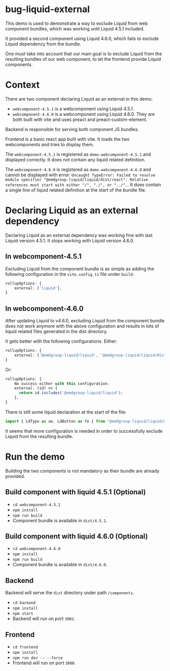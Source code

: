 bug-liquid-external
=====================

This demo is used to demonstrate a way to exclude Liquid from web component bundles, which was working until Liquid 4.5.1 included.

It provided a second component using Liquid 4.6.0, which fails to exclude Liquid dependency from the bundle.

One must take into account that our main goal is to exclude Liquid from the resulting bundles of our web component, to let the frontend provide Liquid components.

# Context

There are two component declaring Liquid as an external in this demo:
* `webcomponent-4.5.1` is a webcomponent using Liquid 4.5.1.
* `webcomponent-4.6.0` is a webcomponent using Liquid 4.6.0.
They are both built with vite and uses preact and preact-custom-element.

Backend is responsible for serving both component JS bundles.

Frontend is a basic react app built with vite.
It loads the two webcomponents and tries to display them.

The `webcomponent-4.5.1` is registered as `demo-webcomponent-4.5.1` and displayed correctly. It does not contain any liquid related definition.

The `webcomponent-4.6.0` is registered as `demo-webcomponent-4.6.0` and cannot be displayed with error: `Uncaught TypeError: Failed to resolve module specifier "@emdgroup-liquid/liquid/dist/react". Relative references must start with either "/", "./", or "../".`. It does contain a single line of liquid related definition at the start of the bundle file.

# Declaring Liquid as an external dependency

Declaring Liquid as an external dependency was working fine with last Liquid version 4.5.1. It stops working with Liquid version 4.6.0.

## In webcomponent-4.5.1

Excluding Liquid from the component bundle is as simple as adding the following configuration in the `vite.config.ts` file under `build`:
```typescript
rollupOptions: {
    external: ['liquid'],
}
```

## In webcomponent-4.6.0

After updating Liquid to v4.6.0, excluding Liquid from the component bundle does not work anymore with the above configuration and results in lots of liquid related files generated in the dist directory.

It gets better with the following configurations. Either:
```typescript
rollupOptions: {
    external: ['@emdgroup-liquid/liquid', '@emdgroup-liquid/liquid/dist/react'],
}
```

Or:
```typescript
rollupOptions: {
    No success either with this configuration:
    external: (id) => {
      return id.includes('@emdgroup-liquid/liquid');
    },
}
```

There is still some liquid declaration at the start of the file:
```javascript
import { LdTypo as ae, LdButton as fe } from "@emdgroup-liquid/liquid/dist/react";
```

It seems that more configuration is needed in order to successfully exclude Liquid from the resulting bundle.

# Run the demo

Building the two components is not mandatory as their bundle are already provided.

## Build component with liquid 4.5.1 (Optional)

* `cd webcomponent-4.5.1`
* `npm install`
* `npm run build`
* Component bundle is available in `dist/4.5.1`.

## Build component with liquid 4.6.0 (Optional)

* `cd webcomponent-4.6.0`
* `npm install`
* `npm run build`
* Component bundle is available in `dist/4.6.0`.

## Backend

Backend will serve the `dist` directory under path `/components`.

* `cd backend`
* `npm install`
* `npm start`
* Backend will run on port `3002`.

## Frontend

* `cd frontend`
* `npm install`
* `npm run dev -- --force`
* Frontend will run on port `3000`.